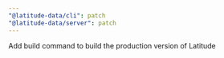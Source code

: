 ```yaml
---
"@latitude-data/cli": patch
"@latitude-data/server": patch
---
```


Add build command to build the production version of Latitude
